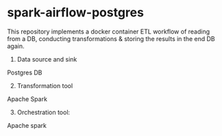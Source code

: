 # spark-airflow-postgres


This repository implements a docker container ETL workflow of reading from a DB, conducting transformations & storing the results in the end DB again.

1. Data source and sink

Postgres DB

2. Transformation tool

Apache Spark

3. Orchestration tool:

Apache spark
